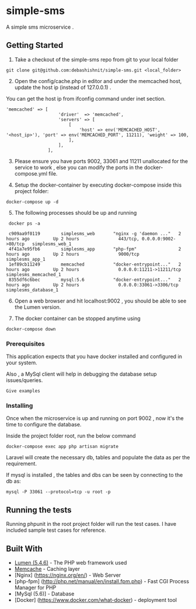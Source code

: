 # simple-sms

A simple sms microservice .

## Getting Started

1. Take a checkout of the simple-sms repo from git to your local folder

```
git clone git@github.com:debashishnit/simple-sms.git <local_folder>
```
2. Open the config/cache.php in editor and under the memcached host, update the host ip (instead of 127.0.0.1) .

You can get the host ip from ifconfig command under inet section.

```
'memcached' => [
                    'driver'  => 'memcached',
                    'servers' => [
                        [
                            'host' => env('MEMCACHED_HOST', '<host_ip>'), 'port' => env('MEMCACHED_PORT', 11211), 'weight' => 100,
                        ],
                    ],
                ],
```

3. Please ensure you have ports 9002, 33061 and 11211 unallocated for the service to work , else you can modify the ports in the docker-compose.yml file.

4. Setup the docker-container by executing docker-compose inside this project folder:

```
docker-compose up -d
```

5. The following processes should be up and running

```
 docker ps -a

 c909aa9f0119        simplesms_web       "nginx -g 'daemon ..."   2 hours ago         Up 2 hours               443/tcp, 0.0.0.0:9002->80/tcp   simplesms_web_1
 4f41a7e95fb6        simplesms_app       "php-fpm"                2 hours ago         Up 2 hours               9000/tcp                        simplesms_app_1
 1ef89cb11249        memcached           "docker-entrypoint..."   2 hours ago         Up 2 hours               0.0.0.0:11211->11211/tcp        simplesms_memcached_1
 8355df6c6bec        mysql:5.6           "docker-entrypoint..."   2 hours ago         Up 2 hours               0.0.0.0:33061->3306/tcp         simplesms_database_1
```

6. Open a web browser and hit localhost:9002 , you should be able to see the Lumen version.

7. The docker container can be stopped anytime using

```
docker-compose down
```

### Prerequisites

This application expects that you have docker installed and configured in your system.

Also , a MySql client will help in debugging the database setup issues/queries.

```
Give examples
```

### Installing

Once when the microservice is up and running on port 9002 , now it's the time to configure the database.

Inside the project folder root, run the below command

```
docker-compose exec app php artisan migrate
```
Laravel will create the necessary db, tables and populate the data as per the requirement.

If mysql is installed , the tables and dbs can be seen by connecting to the db as:

```
mysql -P 33061 --protocol=tcp -u root -p
```

## Running the tests

Running phpunit in the root project folder will run the test cases. I have included sample test cases for reference.

## Built With

* [Lumen (5.4.6)](https://lumen.laravel.com/docs/5.4) - The PHP web framework used
* [Memcache](https://memcached.org/downloads) - Caching layer
* [Nginx] (https://nginx.org/en/) - Web Server
* [php-fpm] (http://php.net/manual/en/install.fpm.php) - Fast CGI Process Manager for PHP
* [MySql (5.6)] - Database
* [Docker] (https://www.docker.com/what-docker) - deployment tool
